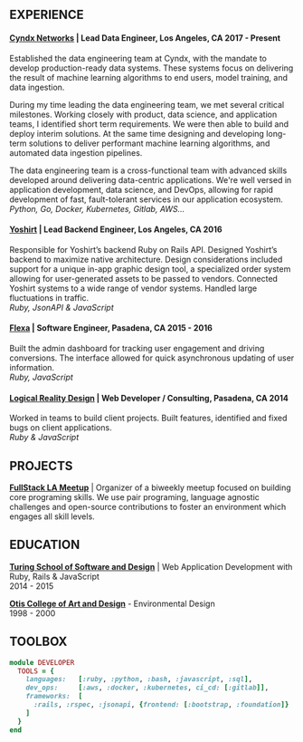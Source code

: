 EXPERIENCE
----------

#### [Cyndx Networks] | Lead Data Engineer, Los Angeles, CA 2017 - Present
Established the data engineering team at Cyndx, with the mandate to develop
production-ready data systems. These systems focus on delivering the result of
machine learning algorithms to end users, model training, and data ingestion.

During my time leading the data engineering team, we met several critical
milestones. Working closely with product, data science, and application teams, I
identified short term requirements. We were then able to build and deploy
interim solutions. At the same time designing and developing long-term solutions
to deliver performant machine learning algorithms, and automated data ingestion
pipelines.

The data engineering team is a cross-functional team with advanced skills
developed around delivering data-centric applications. We're well versed in
application development, data science, and DevOps, allowing for rapid
development of fast, fault-tolerant services in our application ecosystem.  
_Python, Go, Docker, Kubernetes, Gitlab, AWS..._

#### [Yoshirt] | Lead Backend Engineer, Los Angeles, CA 2016
Responsible for Yoshirt’s backend Ruby on Rails API. Designed Yoshirt’s backend
to maximize native architecture. Design considerations included support for a
unique in-app graphic design tool, a specialized order system allowing for
user-generated assets to be passed to vendors. Connected Yoshirt systems to a
wide range of vendor systems. Handled large fluctuations in traffic.  
_Ruby, JsonAPI & JavaScript_

#### [Flexa] | Software Engineer, Pasadena, CA 2015 - 2016
Built the admin dashboard for tracking user engagement and driving conversions.
The interface allowed for quick asynchronous updating of user information.  
_Ruby, JavaScript_

#### [Logical Reality Design] | Web Developer / Consulting, Pasadena, CA 2014
Worked in teams to build client projects. Built features, identified and fixed
bugs on client applications.  
_Ruby & JavaScript_

[Cyndx Networks]:         http://bit.ly/2Mp3VHE
[Yoshirt]:                http://bit.ly/yo-shirt
[Flexa]:                  http://bit.ly/flexa-inc
[Logical Reality Design]: http://bit.ly/lrddesign

PROJECTS
--------

__[FullStack LA Meetup]__ \| Organizer of a biweekly meetup focused on building
core programing skills. We use pair programing, language agnostic
challenges and open-source contributions to foster an environment which
engages all skill levels.

[FullStack LA Meetup]: http://bit.ly/fullstack-meetup

EDUCATION
---------

__[Turing School of Software and Design]__ | Web Application Development with Ruby, Rails & JavaScript  
2014 - 2015

__[Otis College of Art and Design]__ - Environmental Design  
1998 - 2000

[Turing School of Software and Design]: http://bit.ly/turing-school
[Otis College of Art and Design]:       http://bit.ly/otis-art-college

TOOLBOX
-------

``` ruby
module DEVELOPER
  TOOLS = {
    languages:   [:ruby, :python, :bash, :javascript, :sql],
    dev_ops:     [:aws, :docker, :kubernetes, ci_cd: [:gitlab]],
    frameworks:  [
      :rails, :rspec, :jsonapi, {frontend: [:bootstrap, :foundation]}
    ]
  }
end
```
